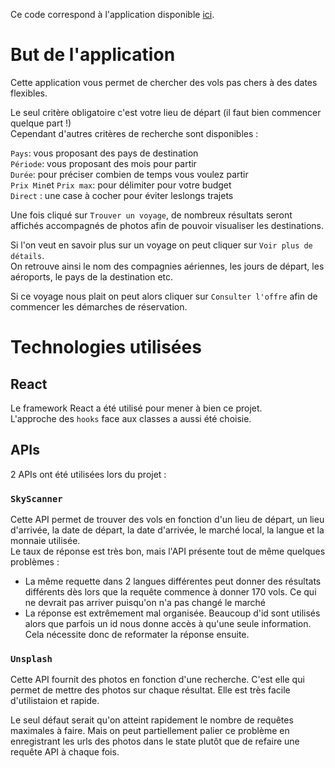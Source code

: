 Ce code correspond à l'application disponible [ici](https://tripfindr.vercel.app/).

# But de l'application

Cette application vous permet de chercher des vols pas chers à des dates flexibles.

Le seul critère obligatoire c'est votre lieu de départ (il faut bien commencer quelque part !)<br />
Cependant d'autres critères de recherche sont disponibles :

`Pays`: vous proposant des pays de destination<br />
`Période`: vous proposant des mois pour partir<br />
`Durée`: pour préciser combien de temps vous voulez partir<br />
`Prix Min`et `Prix max`: pour délimiter pour votre budget<br />
`Direct` : une case à cocher pour éviter leslongs trajets


Une fois cliqué sur `Trouver un voyage`, de nombreux résultats seront affichés accompagnés de photos afin de pouvoir visualiser les destinations.

Si l'on veut en savoir plus sur un voyage on peut cliquer sur `Voir plus de détails`.<br />
On retrouve ainsi le nom des compagnies aériennes, les jours de départ, les aéroports, le pays de la destination etc.

Si ce voyage nous plait on peut alors cliquer sur `Consulter l'offre` afin de commencer les démarches de réservation.

# Technologies utilisées

## React

Le framework React a été utilisé pour mener à bien ce projet.<br />
L'approche des `hooks` face aux classes a aussi été choisie.

## APIs

2 APIs ont été utilisées lors du projet :

### `SkyScanner`

Cette API permet de trouver des vols en fonction d'un lieu de départ, un lieu d'arrivée, la date de départ, la date d'arrivée, le marché local, la langue et la monnaie utilisée.<br />
Le taux de réponse est très bon, mais l'API présente tout de même quelques problèmes :
<ul>
<li>La même requette dans 2 langues différentes peut donner des résultats différents dès lors que la requête commence à donner 170 vols. Ce qui ne devrait pas arriver puisqu'on n'a pas changé le marché</li>
<li>La réponse est extrêmement mal organisée. Beaucoup d'id sont utilisés alors que parfois un id nous donne accès à qu'une seule information. Cela nécessite donc de reformater la réponse ensuite.</li>
</ul>

### `Unsplash`

Cette API fournit des photos en fonction d'une recherche. C'est elle qui permet de mettre des photos sur chaque résultat. Elle est très facile d'utilistaion et rapide. 

Le seul défaut serait qu'on atteint rapidement le nombre de requêtes maximales à faire. Mais on peut partiellement palier ce problème en enregistrant les urls des photos dans le state plutôt que de refaire une requête API à chaque fois.
